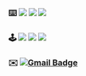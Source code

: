 ### ⌨️  <img src="https://img.shields.io/badge/Swift-F05138?style=for-the-badge&logo=Swift&logoColor=white"> <img src="https://img.shields.io/badge/GitHub-41AD48?style=for-the-badge&logo=GitHub&logoColor=white"> <img src="https://img.shields.io/badge/Xcode-147EFB?style=for-the-badge&logo=Xcode&logoColor=white">

### 🕹️  <img src="https://img.shields.io/badge/EPL-7A2F9F?style=for-the-badge&logo=Premier League&logoColor=white"> <img src="https://img.shields.io/badge/Steam-000000?style=for-the-badge&logo=Steam&logoColor=white"> <img src="https://img.shields.io/badge/Netflix-E50914?style=for-the-badge&logo=Netflix&logoColor=white">

### ✉️ [![Gmail Badge](https://img.shields.io/badge/Gmail-d14836?style=flat-square&logo=Gmail&logoColor=white&link=mailto:gytjdslazoq@gmail.com)](gytjdslazoq@gmail.com)


